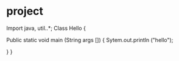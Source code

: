 # project
Import java, util..*;
Class Hello
{

Public static void main (String args [])
{
  Sytem.out.println ("hello");

}
}
